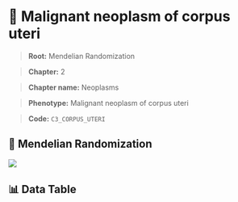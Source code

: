 # 🧪 Malignant neoplasm of corpus uteri

> **Root:** Mendelian Randomization

> **Chapter:** 2  

> **Chapter name:** Neoplasms

> **Phenotype:** Malignant neoplasm of corpus uteri  

> **Code:** `C3_CORPUS_UTERI`

## 🧬 Mendelian Randomization  

<img src="/MR/Figures/Forward/C3_CORPUS_UTERI.png"/>

## 📊 Data Table

<CsvTableMRF src="/public/MR/Data/Forward/C3_CORPUS_UTERI.csv"/>

